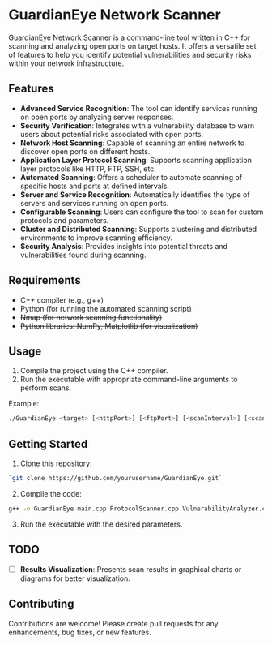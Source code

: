 # GuardianEye Network Scanner

GuardianEye Network Scanner is a command-line tool written in C++ for scanning and analyzing open ports on target hosts. It offers a versatile set of features to help you identify potential vulnerabilities and security risks within your network infrastructure.

## Features

- **Advanced Service Recognition**: The tool can identify services running on open ports by analyzing server responses.
- **Security Verification**: Integrates with a vulnerability database to warn users about potential risks associated with open ports.
- **Network Host Scanning**: Capable of scanning an entire network to discover open ports on different hosts.
- **Application Layer Protocol Scanning**: Supports scanning application layer protocols like HTTP, FTP, SSH, etc.
- **Automated Scanning**: Offers a scheduler to automate scanning of specific hosts and ports at defined intervals.
- **Server and Service Recognition**: Automatically identifies the type of servers and services running on open ports.
- **Configurable Scanning**: Users can configure the tool to scan for custom protocols and parameters.
- **Cluster and Distributed Scanning**: Supports clustering and distributed environments to improve scanning efficiency.
- **Security Analysis**: Provides insights into potential threats and vulnerabilities found during scanning.

## Requirements

- C++ compiler (e.g., g++)
- Python (for running the automated scanning script)
- <strike>Nmap (for network scanning functionality)</strike>
- <strike>Python libraries: NumPy, Matplotlib (for visualization)</strike>

## Usage

1. Compile the project using the C++ compiler.
2. Run the executable with appropriate command-line arguments to perform scans.

Example:

```bash
./GuardianEye <target> [<httpPort>] [<ftpPort>] [<scanInterval>] [<scanDuration>]
```

## Getting Started

1. Clone this repository:

```bash
`git clone https://github.com/yourusername/GuardianEye.git`
```

2. Compile the code:

```bash
g++ -o GuardianEye main.cpp ProtocolScanner.cpp VulnerabilityAnalyzer.cpp -std=c++11 -lpthread`
```

3. Run the executable with the desired parameters.

## TODO

- [ ] **Results Visualization**: Presents scan results in graphical charts or diagrams for better visualization.

## Contributing

Contributions are welcome! Please create pull requests for any enhancements, bug fixes, or new features.
